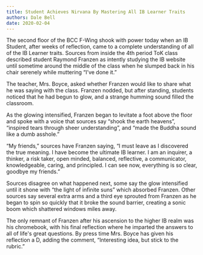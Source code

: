 ```yaml
---
title: Student Achieves Nirvana By Mastering All IB Learner Traits
authors: Dale Bell
date: 2020-02-04
---
```


The second floor of the BCC F-Wing shook with power today when an IB Student, after weeks of reflection, came to a complete understanding of all of the IB Learner traits. Sources from inside the 4th period ToK class described student Raymond Franzen as intently studying the IB website until sometime around the middle of the class when he slumped back in his chair serenely while muttering “I’ve done it.”

The teacher, Mrs. Boyce, asked whether Franzen would like to share what he was saying with the class. Franzen nodded, but after standing, students noticed that he had begun to glow, and a strange humming sound filled the classroom.

As the glowing intensified, Franzen began to levitate a foot above the floor and spoke with a voice that sources say “shook the earth heavens”, “inspired tears through sheer understanding”, and “made the Buddha sound like a dumb asshole.”

“My friends,” sources have Franzen saying, “I must leave as I discovered the true meaning. I have become the ultimate IB learner. I am an inquirer, a thinker, a risk taker, open minded, balanced, reflective, a communicator, knowledgeable, caring, and principled. I can see now, everything is so clear, goodbye my friends.”

Sources disagree on what happened next, some say the glow intensified until it shone with “the light of infinite suns” which absorbed Franzen. Other sources say several extra arms and a third eye sprouted from Franzen as he began to spin so quickly that it broke the sound barrier, creating a sonic boom which shattered windows miles away.

The only remnant of Franzen after his ascension to the higher IB realm was his chromebook, with his final reflection where he imparted the answers to all of life's great questions. By press time Mrs. Boyce has given his reflection a D, adding the comment, “Interesting idea, but stick to the rubric.”
